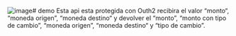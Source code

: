 ![image](https://github.com/luis32155/demo/assets/39015565/e4d23d1f-f517-435b-a2fc-9d9b5352a665)# demo
Esta api esta protegida con Outh2 recibira el valor “monto“, “moneda origen”, “moneda destino“ y devolver el “monto”, “monto con tipo de cambio”, “moneda origen”, “moneda destino“  y “tipo de cambio”.
